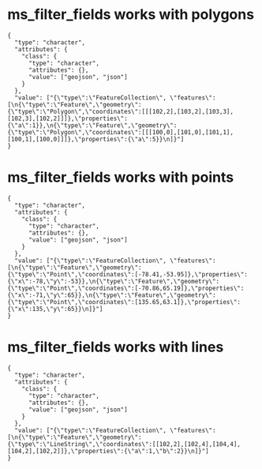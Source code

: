 # ms_filter_fields works with polygons

    {
      "type": "character",
      "attributes": {
        "class": {
          "type": "character",
          "attributes": {},
          "value": ["geojson", "json"]
        }
      },
      "value": ["{\"type\":\"FeatureCollection\", \"features\": [\n{\"type\":\"Feature\",\"geometry\":{\"type\":\"Polygon\",\"coordinates\":[[[102,2],[103,2],[103,3],[102,3],[102,2]]]},\"properties\":{\"a\":1}},\n{\"type\":\"Feature\",\"geometry\":{\"type\":\"Polygon\",\"coordinates\":[[[100,0],[101,0],[101,1],[100,1],[100,0]]]},\"properties\":{\"a\":5}}\n]}"]
    }

# ms_filter_fields works with points

    {
      "type": "character",
      "attributes": {
        "class": {
          "type": "character",
          "attributes": {},
          "value": ["geojson", "json"]
        }
      },
      "value": ["{\"type\":\"FeatureCollection\", \"features\": [\n{\"type\":\"Feature\",\"geometry\":{\"type\":\"Point\",\"coordinates\":[-78.41,-53.95]},\"properties\":{\"x\":-78,\"y\":-53}},\n{\"type\":\"Feature\",\"geometry\":{\"type\":\"Point\",\"coordinates\":[-70.86,65.19]},\"properties\":{\"x\":-71,\"y\":65}},\n{\"type\":\"Feature\",\"geometry\":{\"type\":\"Point\",\"coordinates\":[135.65,63.1]},\"properties\":{\"x\":135,\"y\":65}}\n]}"]
    }

# ms_filter_fields works with lines

    {
      "type": "character",
      "attributes": {
        "class": {
          "type": "character",
          "attributes": {},
          "value": ["geojson", "json"]
        }
      },
      "value": ["{\"type\":\"FeatureCollection\", \"features\": [\n{\"type\":\"Feature\",\"geometry\":{\"type\":\"LineString\",\"coordinates\":[[102,2],[102,4],[104,4],[104,2],[102,2]]},\"properties\":{\"a\":1,\"b\":2}}\n]}"]
    }

